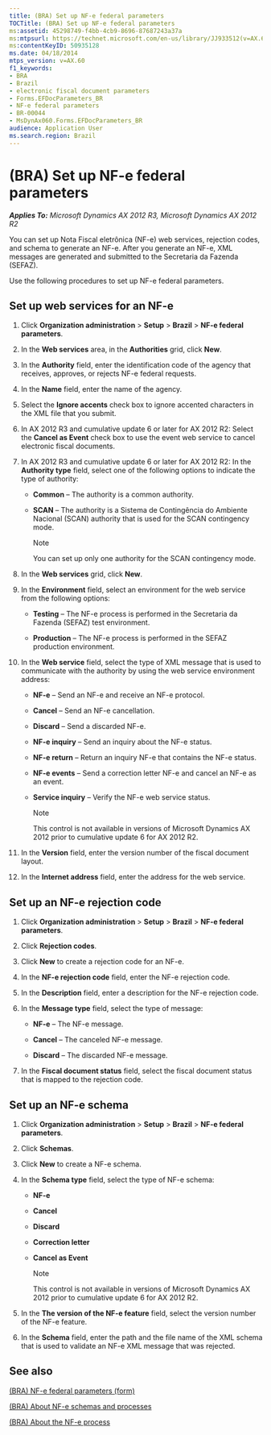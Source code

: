 ```yaml
---
title: (BRA) Set up NF-e federal parameters
TOCTitle: (BRA) Set up NF-e federal parameters
ms:assetid: 45298749-f4bb-4cb9-8696-87687243a37a
ms:mtpsurl: https://technet.microsoft.com/en-us/library/JJ933512(v=AX.60)
ms:contentKeyID: 50935128
ms.date: 04/18/2014
mtps_version: v=AX.60
f1_keywords:
- BRA
- Brazil
- electronic fiscal document parameters
- Forms.EFDocParameters_BR
- NF-e federal parameters
- BR-00044
- MsDynAx060.Forms.EFDocParameters_BR
audience: Application User
ms.search.region: Brazil
---
```


# (BRA) Set up NF-e federal parameters 


_**Applies To:** Microsoft Dynamics AX 2012 R3, Microsoft Dynamics AX 2012 R2_

You can set up Nota Fiscal eletrônica (NF-e) web services, rejection codes, and schema to generate an NF-e. After you generate an NF-e, XML messages are generated and submitted to the Secretaria da Fazenda (SEFAZ).

Use the following procedures to set up NF-e federal parameters.

## Set up web services for an NF-e

1.  Click **Organization administration** \> **Setup** \> **Brazil** \> **NF-e federal parameters**.

2.  In the **Web services** area, in the **Authorities** grid, click **New**.

3.  In the **Authority** field, enter the identification code of the agency that receives, approves, or rejects NF-e federal requests.

4.  In the **Name** field, enter the name of the agency.

5.  Select the **Ignore accents** check box to ignore accented characters in the XML file that you submit.

6.  In AX 2012 R3 and cumulative update 6 or later for AX 2012 R2: Select the **Cancel as Event** check box to use the event web service to cancel electronic fiscal documents.

7.  In AX 2012 R3 and cumulative update 6 or later for AX 2012 R2: In the **Authority type** field, select one of the following options to indicate the type of authority:
    
      - **Common** – The authority is a common authority.
    
      - **SCAN** – The authority is a Sistema de Contingência do Ambiente Nacional (SCAN) authority that is used for the SCAN contingency mode.
        

        > [!NOTE]
        > <P>You can set up only one authority for the SCAN contingency mode.</P>



8.  In the **Web services** grid, click **New**.

9.  In the **Environment** field, select an environment for the web service from the following options:
    
      - **Testing** – The NF-e process is performed in the Secretaria da Fazenda (SEFAZ) test environment.
    
      - **Production** – The NF-e process is performed in the SEFAZ production environment.

10. In the **Web service** field, select the type of XML message that is used to communicate with the authority by using the web service environment address:
    
      - **NF-e** – Send an NF-e and receive an NF-e protocol.
    
      - **Cancel** – Send an NF-e cancellation.
    
      - **Discard** – Send a discarded NF-e.
    
      - **NF-e inquiry** – Send an inquiry about the NF-e status.
    
      - **NF-e return** – Return an inquiry NF-e that contains the NF-e status.
    
      - **NF-e events** – Send a correction letter NF-e and cancel an NF-e as an event.
    
      - **Service inquiry** – Verify the NF-e web service status.
        

        > [!NOTE]
        > <P>This control is not available in versions of Microsoft Dynamics AX 2012 prior to cumulative update 6 for AX 2012 R2.</P>



11. In the **Version** field, enter the version number of the fiscal document layout.

12. In the **Internet address** field, enter the address for the web service.

## Set up an NF-e rejection code

1.  Click **Organization administration** \> **Setup** \> **Brazil** \> **NF-e federal parameters**.

2.  Click **Rejection codes**.

3.  Click **New** to create a rejection code for an NF-e.

4.  In the **NF-e rejection code** field, enter the NF-e rejection code.

5.  In the **Description** field, enter a description for the NF-e rejection code.

6.  In the **Message type** field, select the type of message:
    
      - **NF-e** – The NF-e message.
    
      - **Cancel** – The canceled NF-e message.
    
      - **Discard** – The discarded NF-e message.

7.  In the **Fiscal document status** field, select the fiscal document status that is mapped to the rejection code.

## Set up an NF-e schema

1.  Click **Organization administration** \> **Setup** \> **Brazil** \> **NF-e federal parameters**.

2.  Click **Schemas**.

3.  Click **New** to create a NF-e schema.

4.  In the **Schema type** field, select the type of NF-e schema:
    
      - **NF-e**
    
      - **Cancel**
    
      - **Discard**
    
      - **Correction letter**
    
      - **Cancel as Event**
        

        > [!NOTE]
        > <P>This control is not available in versions of Microsoft Dynamics AX 2012 prior to cumulative update 6 for AX 2012 R2.</P>



5.  In the **The version of the NF-e feature** field, select the version number of the NF-e feature.

6.  In the **Schema** field, enter the path and the file name of the XML schema that is used to validate an NF-e XML message that was rejected.

## See also

[(BRA) NF-e federal parameters (form)](https://technet.microsoft.com/en-us/library/jj933509\(v=ax.60\))

[(BRA) About NF-e schemas and processes](bra-about-nf-e-schemas-and-processes.md)

[(BRA) About the NF-e process](bra-about-the-nf-e-process.md)

  


